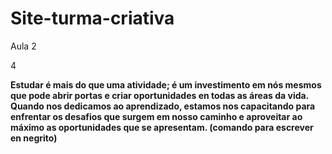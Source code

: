 # Site-turma-criativa
Aula 2 

4

**Estudar é mais do que uma atividade; é um investimento em nós mesmos que pode abrir portas e criar oportunidades en todas as áreas da vida. Quando nos dedicamos ao aprendizado, estamos nos capacitando para enfrentar os desafios que surgem em nosso caminho e aproveitar ao máximo as oportunidades que se apresentam. (comando para escrever en negrito)**
